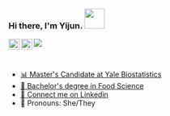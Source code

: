 ### Hi there, I'm Yijun. <img src="https://media1.giphy.com/media/pqStRjJyVEZDapW6EM/giphy.gif?cid=ecf05e47jsa3kps7sywp302pf0i3u4efuoiz5011z0gqtlqj&rid=giphy.gif" width="40px">

<a href="https://www.linkedin.com/in/yijun-yang-data-food-health/">
  <img align="left" alt="yj's LinkdeIN" width="22px" src="https://cdn.jsdelivr.net/npm/simple-icons@v3/icons/linkedin.svg" />
</a>
<a href="https://www.instagram.com/eatdrinkyoung/">
  <img align="left" alt="yj's Instagram" width="22px" src="https://cdn.jsdelivr.net/npm/simple-icons@v3/icons/instagram.svg" />

![](https://visitor-badge.glitch.me/badge?page_id=yijunyang.yijunyang)

<br />

<!--
**yijunyang/yijunyang** is a ✨ _special_ ✨ repository because its `README.md` (this file) appears on your GitHub profile.
Here are some ideas to get you started:
-->

- :bar_chart:  Master's Candidate at Yale Biostatistics
- :cookie:  Bachelor's degree in Food Science
- 💬  Connect me on [Linkedin](https://www.linkedin.com/in/yijun-yang-data-food-health/)
- :information_desk_person:  Pronouns: She/They
